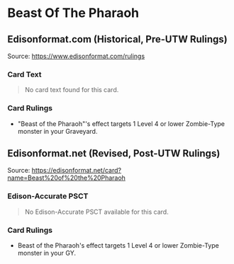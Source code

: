 # Beast Of The Pharaoh

## Edisonformat.com (Historical, Pre-UTW Rulings)

Source: https://www.edisonformat.com/rulings

### Card Text

> No card text found for this card.

### Card Rulings

*   "Beast of the Pharaoh"'s effect targets 1 Level 4 or lower Zombie-Type monster in your Graveyard.

## Edisonformat.net (Revised, Post-UTW Rulings)

Source: https://edisonformat.net/card?name=Beast%20of%20the%20Pharaoh

### Edison-Accurate PSCT

> No Edison-Accurate PSCT available for this card.

### Card Rulings

*   Beast of the Pharaoh's effect targets 1 Level 4 or lower Zombie-Type monster in your GY.
            